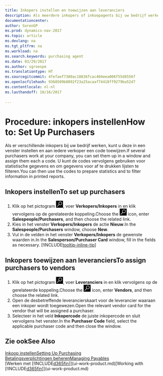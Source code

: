```yaml
---
title: Inkopers instellen en toewijzen aan leveranciers
description: Als meerdere inkopers of inkoopagents bij uw bedrijf werken, kunt u deze voor statistische analyses organiseren.
documentationcenter: 
author: SorenGP
ms.prod: dynamics-nav-2017
ms.topic: article
ms.devlang: na
ms.tgt_pltfrm: na
ms.workload: na
ms.search.keywords: purchasing agent
ms.date: 03/29/2017
ms.author: sgroespe
ms.translationtype: HT
ms.sourcegitcommit: 4fefaef7380ac10836fcac404eea006f55d8556f
ms.openlocfilehash: 9368509b8892f23a25acaaf74410ff9279ba52d7
ms.contentlocale: nl-nl
ms.lasthandoff: 10/16/2017

---
```

# <a name="how-to-set-up-purchasers"></a><span data-ttu-id="1cefd-103">Procedure: inkopers instellen</span><span class="sxs-lookup"><span data-stu-id="1cefd-103">How to: Set Up Purchasers</span></span>
<span data-ttu-id="1cefd-104">Als er verschillende inkopers bij uw bedrijf werken, kunt u deze in een venster instellen en aan iedere verkoper een code toewijzen.</span><span class="sxs-lookup"><span data-stu-id="1cefd-104">If several purchasers work at your company, you can set them up in a window and assign them each a code.</span></span> <span data-ttu-id="1cefd-105">U kunt de codes vervolgens gebruiken voor statistische gegevens en om gegevens voor af te drukken lijsten te filteren.</span><span class="sxs-lookup"><span data-stu-id="1cefd-105">You can then use the codes to prepare statistics and to filter information in printed reports.</span></span>

## <a name="to-set-up-purchasers"></a><span data-ttu-id="1cefd-106">Inkopers instellen</span><span class="sxs-lookup"><span data-stu-id="1cefd-106">To set up purchasers</span></span>
1. <span data-ttu-id="1cefd-107">Klik op het pictogram ![Zoeken naar pagina of rapport](media/ui-search/search_small.png "pictogram Zoeken naar pagina of rapport"), voer **Verkopers/Inkopers** in en klik vervolgens op de gerelateerde koppeling.</span><span class="sxs-lookup"><span data-stu-id="1cefd-107">Choose the ![Search for Page or Report](media/ui-search/search_small.png "Search for Page or Report icon") icon, enter **Salespeople/Purchasers**, and then choose the related link.</span></span>
2. <span data-ttu-id="1cefd-108">Kies in het venster **Verkopers/Inkopers** de actie **Nieuw**.</span><span class="sxs-lookup"><span data-stu-id="1cefd-108">In the **Salespeople/Purchasers** window, choose **New**.</span></span>
3. <span data-ttu-id="1cefd-109">Vul in de velden in het venster **Verkopers/Inkopers** de gewenste waarden in.</span><span class="sxs-lookup"><span data-stu-id="1cefd-109">In the **Salesperson/Purchaser Card** window, fill in the fields as necessary.</span></span> [!INCLUDE[tooltip-inline-tip](includes/tooltip-inline-tip_md.md)]

## <a name="to-assign-purchasers-to-vendors"></a><span data-ttu-id="1cefd-110">Inkopers toewijzen aan leveranciers</span><span class="sxs-lookup"><span data-stu-id="1cefd-110">To assign purchasers to vendors</span></span>
1. <span data-ttu-id="1cefd-111">Klik op het pictogram ![Zoeken naar pagina of rapport](media/ui-search/search_small.png "pictogram Zoeken naar pagina of rapport"), voer **Leveranciers** in en klik vervolgens op de gerelateerde koppeling.</span><span class="sxs-lookup"><span data-stu-id="1cefd-111">Choose the ![Search for Page or Report](media/ui-search/search_small.png "Search for Page or Report icon") icon, enter **Vendors**, and then choose the related link.</span></span>
2. <span data-ttu-id="1cefd-112">Open de desbetreffende leverancierskaart voor de leverancier waaraan een inkoper wordt toegewezen.</span><span class="sxs-lookup"><span data-stu-id="1cefd-112">Open the relevant vendor card for the vendor that will be assigned a purchaser.</span></span>
3. <span data-ttu-id="1cefd-113">Selecteer in het veld **Inkopercode** de juiste inkopercode en sluit vervolgens het venster.</span><span class="sxs-lookup"><span data-stu-id="1cefd-113">In the **Purchaser Code** field, select the applicable purchaser code and then close the window.</span></span>

## <a name="see-also"></a><span data-ttu-id="1cefd-114">Zie ook</span><span class="sxs-lookup"><span data-stu-id="1cefd-114">See Also</span></span>
[<span data-ttu-id="1cefd-115">Inkoop instellen</span><span class="sxs-lookup"><span data-stu-id="1cefd-115">Setting Up Purchasing</span></span>](purchasing-setup-purchasing.md)  
[<span data-ttu-id="1cefd-116">Betalingsverplichtingen beheren</span><span class="sxs-lookup"><span data-stu-id="1cefd-116">Managing Payables</span></span>](payables-manage-payables.md)  
<span data-ttu-id="1cefd-117">[Werken met [!INCLUDE[d365fin](includes/d365fin_md.md)]](ui-work-product.md)</span><span class="sxs-lookup"><span data-stu-id="1cefd-117">[Working with [!INCLUDE[d365fin](includes/d365fin_md.md)]](ui-work-product.md)</span></span>


